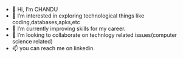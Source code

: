 - 👋 Hi, I’m CHANDU
- 👀 I’m interested in exploring technological things like coding,databases,apks,etc
- 🌱 I’m currently improving skills for my career. 
- 💞️ I’m looking to collaborate on technlogy related issues(computer science related)
- 📫 you can reach me on linkedin.

<!---
CHANDU32455/CHANDU32455 is a ✨ special ✨ repository because its `README.md` (this file) appears on your GitHub profile.
You can click the Preview link to take a look at your changes.
--->
